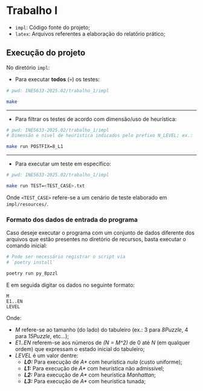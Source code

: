 # Trabalho I

- `impl`: Código fonte do projeto;
- `latex`: Arquivos referentes a elaboração do relatório prático;

## Execução do projeto

No diretório `impl`:

- Para executar **todos** (💀) os testes:

```bash
# pwd: INE5633-2025.02/trabalho_1/impl

make
```

***

- Para filtrar os testes de acordo com dimensão/uso de heurística:

```bash
# pwd: INE5633-2025.02/trabalho_1/impl
# Dimensão e nível de heurística indicados pelo prefixo N_LEVEL; ex.:

make run POSTFIX=8_L1
```

***
- Para executar um teste em específico:

```bash
# pwd: INE5633-2025.02/trabalho_1/impl

make run TEST=<TEST_CASE>.txt
```

Onde `<TEST_CASE>` refere-se a um cenário de teste elaborado em `impl/resources/`.

### Formato dos dados de entrada do programa

Caso deseje executar o programa com um conjunto de dados diferente dos arquivos que estão presentes no diretório de recursos, basta executar o comando inicial:

```bash
# Pode ser necessário registrar o script via
# `poetry install`

poetry run py_8pzzl
```

E em seguida digitar os dados no seguinte formato:

```
M
E1..EN
LEVEL
```

Onde:

- _M_ refere-se ao tamanho (do lado) do tabuleiro (ex.: 3 para _8Puzzle_, 4 para _15Puzzle_, etc...);
- _E1..EN_ referem-se aos números de _(N = M^2)_ de 0 até _N_ (em qualquer ordem) que expressam o estado inicial do tabuleiro;
- _LEVEL_ é um valor dentre:
    - _**L0:**_ Para execução de _A*_ com heurística _nula_ (custo uniforme);
    - _**L1:**_ Para execução de _A*_ com heurística não admissível;
    - _**L2:**_ Para execução de _A*_ com heurística _Manhattan_;
    - _**L3:**_ Para execução de _A*_ com heurística tunada;

